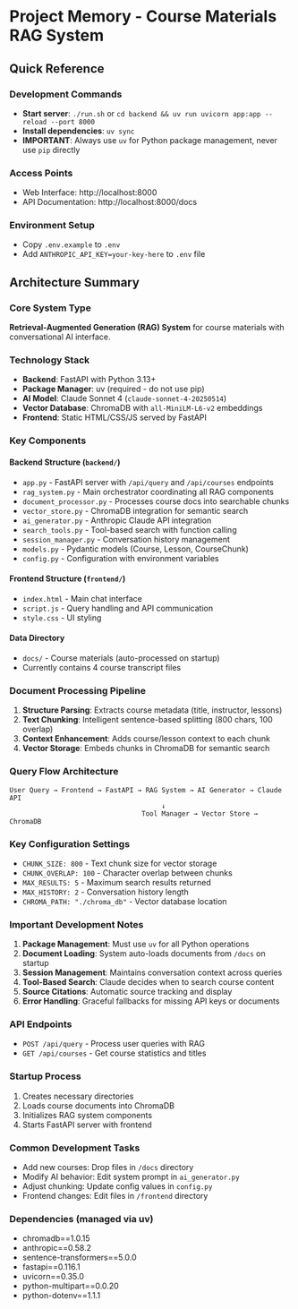 # Project Memory - Course Materials RAG System

## Quick Reference

### Development Commands
- **Start server**: `./run.sh` or `cd backend && uv run uvicorn app:app --reload --port 8000`
- **Install dependencies**: `uv sync`
- **IMPORTANT**: Always use `uv` for Python package management, never use `pip` directly

### Access Points
- Web Interface: http://localhost:8000
- API Documentation: http://localhost:8000/docs

### Environment Setup
- Copy `.env.example` to `.env`
- Add `ANTHROPIC_API_KEY=your-key-here` to `.env` file

## Architecture Summary

### Core System Type
**Retrieval-Augmented Generation (RAG) System** for course materials with conversational AI interface.

### Technology Stack
- **Backend**: FastAPI with Python 3.13+
- **Package Manager**: uv (required - do not use pip)
- **AI Model**: Claude Sonnet 4 (`claude-sonnet-4-20250514`)
- **Vector Database**: ChromaDB with `all-MiniLM-L6-v2` embeddings
- **Frontend**: Static HTML/CSS/JS served by FastAPI

### Key Components

#### Backend Structure (`backend/`)
- `app.py` - FastAPI server with `/api/query` and `/api/courses` endpoints
- `rag_system.py` - Main orchestrator coordinating all RAG components
- `document_processor.py` - Processes course docs into searchable chunks
- `vector_store.py` - ChromaDB integration for semantic search
- `ai_generator.py` - Anthropic Claude API integration
- `search_tools.py` - Tool-based search with function calling
- `session_manager.py` - Conversation history management
- `models.py` - Pydantic models (Course, Lesson, CourseChunk)
- `config.py` - Configuration with environment variables

#### Frontend Structure (`frontend/`)
- `index.html` - Main chat interface
- `script.js` - Query handling and API communication
- `style.css` - UI styling

#### Data Directory
- `docs/` - Course materials (auto-processed on startup)
- Currently contains 4 course transcript files

### Document Processing Pipeline

1. **Structure Parsing**: Extracts course metadata (title, instructor, lessons)
2. **Text Chunking**: Intelligent sentence-based splitting (800 chars, 100 overlap)
3. **Context Enhancement**: Adds course/lesson context to each chunk
4. **Vector Storage**: Embeds chunks in ChromaDB for semantic search

### Query Flow Architecture

```
User Query → Frontend → FastAPI → RAG System → AI Generator → Claude API
                                      ↓
                                 Tool Manager → Vector Store → ChromaDB
```

### Key Configuration Settings
- `CHUNK_SIZE: 800` - Text chunk size for vector storage
- `CHUNK_OVERLAP: 100` - Character overlap between chunks
- `MAX_RESULTS: 5` - Maximum search results returned
- `MAX_HISTORY: 2` - Conversation history length
- `CHROMA_PATH: "./chroma_db"` - Vector database location

### Important Development Notes

1. **Package Management**: Must use `uv` for all Python operations
2. **Document Loading**: System auto-loads documents from `/docs` on startup
3. **Session Management**: Maintains conversation context across queries
4. **Tool-Based Search**: Claude decides when to search course content
5. **Source Citations**: Automatic source tracking and display
6. **Error Handling**: Graceful fallbacks for missing API keys or documents

### API Endpoints
- `POST /api/query` - Process user queries with RAG
- `GET /api/courses` - Get course statistics and titles

### Startup Process
1. Creates necessary directories
2. Loads course documents into ChromaDB
3. Initializes RAG system components
4. Starts FastAPI server with frontend

### Common Development Tasks
- Add new courses: Drop files in `/docs` directory
- Modify AI behavior: Edit system prompt in `ai_generator.py`
- Adjust chunking: Update config values in `config.py`
- Frontend changes: Edit files in `/frontend` directory

### Dependencies (managed via uv)
- chromadb==1.0.15
- anthropic==0.58.2
- sentence-transformers==5.0.0
- fastapi==0.116.1
- uvicorn==0.35.0
- python-multipart==0.0.20
- python-dotenv==1.1.1